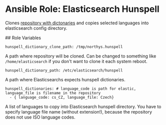 # Ansible Role: Elasticsearch Hunspell

Clones [repository with dictonaries](https://github.com/titoBouzout/Dictionaries.git) and copies selected languages into elasticsearch config directory.

## Role Variables

```
hunspell_dictionary_clone_path: /tmp/northys.hunspell
```
A path where repository will be cloned. Can be changed to something like `/home/elasticsearch` if you don't want to clone it each system reboot.

```
hunspell_dictionary_path: /etc/elasticsearch/hunspell
```

A path where Elasticsearchs expects hunspell dictionaries.

```
hunspell_dictionaries: # language_code is path for elastic, language_file is filename in the repository
  - { language_code: cs_CZ, language_file: Czech}
```

A list of languages to copy into Elasticsearch hunspell directory. You have to specify language file name (without extension!), because the repository does not use ISO language codes.
